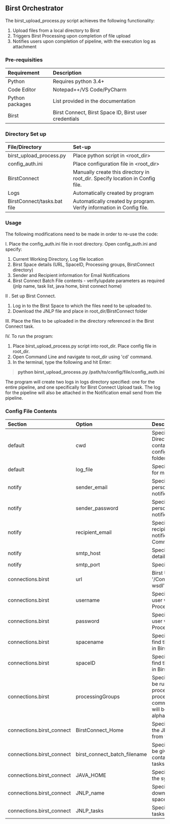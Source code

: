 
## Birst Orchestrator 

The birst_upload_process.py script achieves the following functionality:
1. Upload files from a local directory to Birst
2. Triggers Birst Processing upon completion of file upload
3. Notifies users upon completion of pipeline, with the execution log as attachment

### Pre-requisities

|Requirement|Description|
|:---                   |:---       |
|Python| Requires python 3.4+|
|Code Editor|Notepad++/VS Code/PyCharm|
|Python packages|List provided in the documentation|
|Birst|Birst Connect, Birst Space ID, Birst user credentials|

### Directory Set up

|File/Directory|Set-up|
|:---                   |:---       |
|birst_upload_process.py|Place python script in <root_dir>|
|config_auth.ini|Place configuration file in <root_dir>|
|BirstConnect|Manually create this directory in root_dir. Specify location in Config file.|
|Logs|Automatically created by program|
|BirstConnect/tasks.bat file|Automatically created by program. Verify information in Config file.|


### Usage

The following modifications need to be made in order to re-use the code: 

I. Place the config_auth.ini file in root directory. Open config_auth.ini and specify:
   1. Current Working Directory, Log file location
   2. Birst Space details (URL, SpaceID, Processing groups, BirstConnect directory)
   3. Sender and Recipient information for Email Notifications
   4. Birst Connect Batch File contents - verify/update parameters as required (jnlp name, task list, java home, birst connect home)

II . Set up Birst Connect.
   1. Log in to the Birst Space to which the files need to be uploaded to. 
   2. Download the JNLP file and place in root_dir/BirstConnect folder

III. Place the files to be uploaded in the directory referenced in the Birst Connect task. 

IV.  To run the program:
   
   1. Place birst_upload_process.py script into root_dir. Place config file in root_dir. 
   2. Open Command Line and navigate to root_dir using 'cd' command. 
   3. In the terminal, type the following and hit Enter:
  >**python birst_upload_process.py /path/to/config/file/config_auth.ini**
 
The program will create two logs in logs directory specified: one for the entire pipeline, and one specifically for Birst Connect Upload task. The log for the pipeline will also be attached in the Notification email send from the pipeline.

### Config File Contents

|Section|Option|Description|
|:---                   |:---       |:---       |
|default|cwd|Specify Current Working Directory (or root_dir containing the Python script, config file, BirstConnect folder)|
|default|log_file|Specify the desired location for maintaining Log files|
|notify|sender_email|Specify the email address of person sending the email notifications from pipeline|
|notify|sender_password|Specify the email password of person sending the email notifications from pipeline|
|notify|recipient_email|Specify the email address of recipient(s) of the email notifications from pipeline. Comma-separated list.|
|notify|smtp_host|Specify SMTP host server details|
|notify|smtp_port|Specify SMTP port details|
|connections.birst|url|Birst URL. Ensure to append '/CommandWebService.asmx?wsdl' as suffix|
|connections.birst|username|Specify Birst username for user who will be executing the Processing in Birst|
|connections.birst|password|Specify Birst password for user who will be executing the Processing in Birst|
|connections.birst|spacename|Specify space name (You can find this in Modify Properties in Birst)|
|connections.birst|spaceID|Specify space ID (You can find this in Modify Properties in Birst)|
|connections.birst|processingGroups|Specify Processing groups to be run in Birst. If multiple processing groups need to be processed, specify as a comma separated string. They will be processed in alphabetical/numerical order.|
|connections.birst_connect|BirstConnect_Home|Specify directory containing the JNLP file downloaded from the Birst space|
|connections.birst_connect|birst_connect_batch_filename|Specify the desired name to be given to the Batch file containing the Birst Connect tasks|
|connections.birst_connect|JAVA_HOME|Specify the JAVA location on the system|
|connections.birst_connect|JNLP_name|Specify name of the JNLP file downloaded from the Birst space|
|connections.birst_connect|JNLP_tasks|Specify the Birst Connect tasks to be run|
